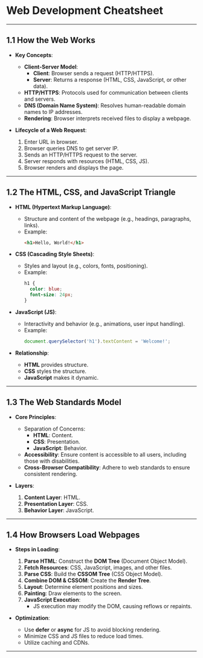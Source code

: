 # Web Development Cheatsheet

---

## 1.1 How the Web Works
- **Key Concepts**:
  - **Client-Server Model**:  
    - **Client**: Browser sends a request (HTTP/HTTPS).  
    - **Server**: Returns a response (HTML, CSS, JavaScript, or other data).
  - **HTTP/HTTPS**: Protocols used for communication between clients and servers.
  - **DNS (Domain Name System)**: Resolves human-readable domain names to IP addresses.
  - **Rendering**: Browser interprets received files to display a webpage.

- **Lifecycle of a Web Request**:
  1. Enter URL in browser.
  2. Browser queries DNS to get server IP.
  3. Sends an HTTP/HTTPS request to the server.
  4. Server responds with resources (HTML, CSS, JS).
  5. Browser renders and displays the page.

---

## 1.2 The HTML, CSS, and JavaScript Triangle
- **HTML (Hypertext Markup Language)**:  
  - Structure and content of the webpage (e.g., headings, paragraphs, links).
  - Example:  
    ```html
    <h1>Hello, World!</h1>
    ```

- **CSS (Cascading Style Sheets)**:  
  - Styles and layout (e.g., colors, fonts, positioning).
  - Example:  
    ```css
    h1 {
      color: blue;
      font-size: 24px;
    }
    ```

- **JavaScript (JS)**:  
  - Interactivity and behavior (e.g., animations, user input handling).
  - Example:  
    ```javascript
    document.querySelector('h1').textContent = 'Welcome!';
    ```

- **Relationship**:
  - **HTML** provides structure.
  - **CSS** styles the structure.
  - **JavaScript** makes it dynamic.

---

## 1.3 The Web Standards Model
- **Core Principles**:
  - Separation of Concerns:
    - **HTML**: Content.
    - **CSS**: Presentation.
    - **JavaScript**: Behavior.
  - **Accessibility**: Ensure content is accessible to all users, including those with disabilities.
  - **Cross-Browser Compatibility**: Adhere to web standards to ensure consistent rendering.

- **Layers**:
  1. **Content Layer**: HTML.
  2. **Presentation Layer**: CSS.
  3. **Behavior Layer**: JavaScript.

---

## 1.4 How Browsers Load Webpages
- **Steps in Loading**:
  1. **Parse HTML**: Construct the **DOM Tree** (Document Object Model).
  2. **Fetch Resources**: CSS, JavaScript, images, and other files.
  3. **Parse CSS**: Build the **CSSOM Tree** (CSS Object Model).
  4. **Combine DOM & CSSOM**: Create the **Render Tree**.
  5. **Layout**: Determine element positions and sizes.
  6. **Painting**: Draw elements to the screen.
  7. **JavaScript Execution**:
     - JS execution may modify the DOM, causing reflows or repaints.

- **Optimization**:
  - Use **defer** or **async** for JS to avoid blocking rendering.
  - Minimize CSS and JS files to reduce load times.
  - Utilize caching and CDNs.

---
